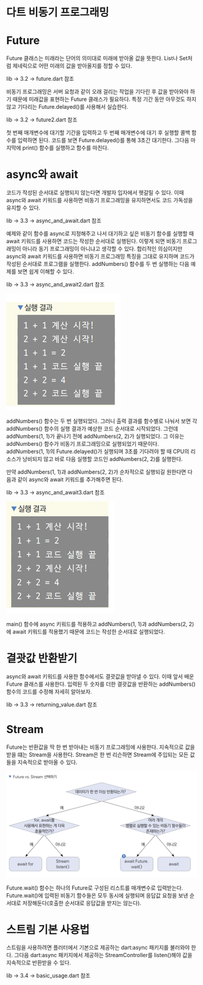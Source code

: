 # **다트 비동기 프로그래밍**  
# **Future**  
Future 클래스는 미래라는 단어의 의미대로 미래에 받아올 값을 뜻한다. List나 Set처럼 제네릭으로 어떤 미래의 값을 받아올지를 
정할 수 있다.  
  
lib -> 3.2 -> future.dart 참조  
  
비동기 프로그래밍은 서버 요청과 같이 오래 걸리는 작업을 기다린 후 값을 받아와야 하기 때문에 미래값을 표현하는 Future 클래스가 
필요하다. 특정 기간 동안 아무것도 하지 않고 기다리는 Future.delayed()를 사용해서 실습한다.  
  
lib -> 3.2 -> future2.dart 참조  
  
첫 번째 매개변수에 대기할 기간을 입력하고 두 번째 매개변수에 대기 후 실행할 콜백 함수를 입력하면 된다. 코드를 보면 
Future.delayed()를 통해 3초간 대기한다. 그다음 마지막에 print() 함수를 실행하고 함수를 마친다.  
  
# **async와 await**  
코드가 작성된 순서대로 실행되지 않는다면 개발자 입자에서 헷갈릴 수 있다. 이때 async와 await 키워드를 사용하면 비동기 
프로그래밍을 유지하면서도 코드 가독성을 유지할 수 있다.  

lib -> 3.3 -> async_and_await.dart 참조  
  
예제와 같이 함수를 async로 지정해주고 나서 대기하고 싶은 비동기 함수를 실행할 때 await 키워드를 사용하면 코드는 작성한 
순서대로 실행된다. 이렇게 되면 비동기 프로그래밍이 아니라 동기 프로그래밍이 아니냐고 생각할 수 있다. 합리적인 의심이지만 
async와 await 키워드를 사용하면 비동기 프로그래밍 특징을 그대로 유지하며 코드가 작성된 순서대로 프로그램을 실행한다. 
addNumbers() 함수를 두 번 실행하는 다음 예제를 보면 쉽게 이해할 수 있다.  
  
lib -> 3.3 -> async_and_await2.dart 참조  
  
![img.png](image/img.png)  
  
addNumbers() 함수는 두 번 실행되었다. 그러니 출력 결과를 함수별로 나눠서 보면 각 addNumbers() 함수의 실행 결과가 예상한 
코드 순서대로 시작되었다. 그런데 addNumbers(1, 1)가 끝나기 전에 addNumbers(2, 2)가 실행되었다. 그 이유는 addNumbers() 함수가 
비동기 프로그래밍으로 실행되었기 때문이다. addNumbers(1, 1)의 Future.delayed()가 실행되며 3초를 기다려야 할 때 CPU의 리소스가 
낭비되지 않고 바로 다음 실행할 코드인 addNumbers(2, 2)를 실행한다.  
  
만약 addNumbers(1, 1)과 addNumbers(2, 2)가 순차적으로 실행되길 원한다면 다음과 같이 async와 await 키워드를 추가해주면 된다.  
  
lib -> 3.3 -> async_and_await3.dart 참조  
  
![img.png](image/img2.png)  
  
main() 함수에 async 키워드를 적용하고 addNumbers(1, 1)과 addNumbers(2, 2)에 await 키워드를 적용했기 때문에 코드는 
작성한 순서대로 실행되었다.  
  
# **결괏값 반환받기**  
async와 await 키워드를 사용한 함수에서도 결괏값을 받아낼 수 있다. 이때 앞서 배운 Future 클래스를 사용한다. 입력된 
두 숫자를 더한 결괏값을 반환하는 addNumbers() 함수의 코드를 수정해 자세히 알아보자.  
  
lib -> 3.3 -> returning_value.dart 참조  
  
# **Stream**  
Future는 반환값을 딱 한 번 받아내는 비동기 프로그래밍에 사용한다. 지속적으로 값을 받을 떄는 Stream을 사용한다. Stream은 
한 번 리슨하면 Stream에 주입되는 모든 값들을 지속적으로 받아올 수 있다.  
  
![img.png](image/img3.png)  
  
Future.wait() 함수는 하나의 Future로 구성된 리스트를 매개변수로 입력받는다. Future.wait()에 입력된 비동기 함수들은 
모두 동시에 실행되며 응답값 요청을 보낸 순서대로 저장해둔다(호출한 순서대로 응답값을 받지는 않는다).

# **스트림 기본 사용법**  
스트림을 사용하려면 플러터에서 기본으로 제공하는 dart:async 패키지를 불러와야 한다. 그다음 dart:async 패키지에서 
제공하는 StreamController를 listen()해야 값을 지속적으로 반환받을 수 있다.  
  
lib -> 3.4 -> basic_usage.dart 참조  
  
